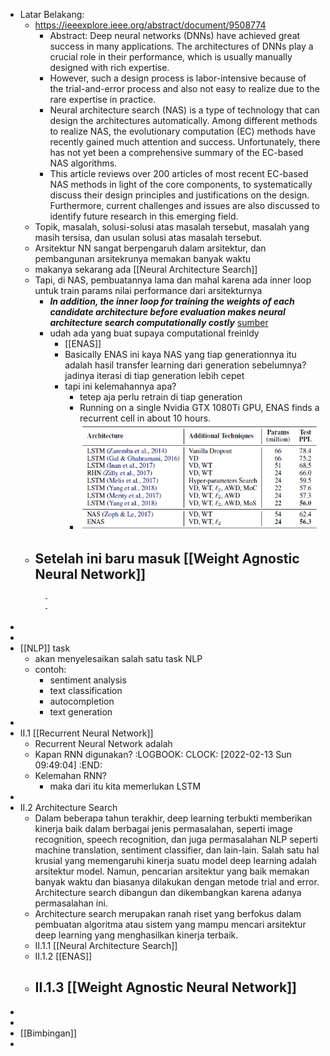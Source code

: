 - Latar Belakang:
	- https://ieeexplore.ieee.org/abstract/document/9508774
		- Abstract:
		  Deep neural networks (DNNs) have achieved great success in many applications. The architectures of DNNs play a crucial role in their performance, which is usually manually designed with rich expertise.
		- However, such a design process is labor-intensive because of the trial-and-error process and also not easy to realize due to the rare expertise in practice.
		- Neural architecture search (NAS) is a type of technology that can design the architectures automatically. Among different methods to realize NAS, the evolutionary computation (EC) methods have recently gained much attention and success. Unfortunately, there has not yet been a comprehensive summary of the EC-based NAS algorithms.
		- This article reviews over 200 articles of most recent EC-based NAS methods in light of the core components, to systematically discuss their design principles and justifications on the design. Furthermore, current challenges and issues are also discussed to identify future research in this emerging field.
	- Topik, masalah, solusi-solusi atas masalah tersebut, masalah yang masih tersisa, dan usulan solusi atas masalah tersebut.
	- Arsitektur NN sangat berpengaruh dalam  arsitektur, dan pembangunan arsitekrunya memakan banyak waktu
	- makanya sekarang ada [[Neural Architecture Search]]
	- Tapi, di NAS, pembuatannya lama dan mahal karena ada inner loop untuk train params  nilai performance dari arsitekturnya
		- **_In addition, the inner loop for training the weights of each candidate architecture before evaluation makes neural architecture search computationally costly_** [sumber](https://weightagnostic.github.io/)
		- udah ada yang buat supaya computational freinldy
			- [[ENAS]]
			- Basically ENAS ini kaya NAS yang tiap generationnya itu adalah hasil transfer learning dari generation sebelumnya? jadinya iterasi di tiap generation lebih cepet
			- tapi ini kelemahannya apa?
				- tetep aja perlu retrain di tiap generation
				- Running on a single Nvidia GTX 1080Ti GPU, ENAS finds a recurrent cell in about 10 hours.
				- ![image.png](../assets/image_1644941860937_0.png)
	- Setelah ini baru masuk [[Weight Agnostic Neural Network]]
		-
			-
			-
-
-
- [[NLP]] task
	- akan menyelesaikan salah satu task NLP
	- contoh:
		- sentiment analysis
		- text classification
		- autocompletion
		- text generation
-
- II.1 [[Recurrent Neural Network]]
	- Recurrent Neural Network adalah
	- Kapan RNN digunakan?
	  :LOGBOOK:
	  CLOCK: [2022-02-13 Sun 09:49:04]
	  :END:
	- Kelemahan RNN?
		- maka dari itu kita memerlukan LSTM
-
- II.2 Architecture Search
	- Dalam beberapa tahun terakhir, deep learning terbukti memberikan kinerja baik dalam berbagai jenis permasalahan, seperti image recognition, speech recognition, dan juga permasalahan NLP seperti machine translation, sentiment classifier, dan lain-lain. Salah satu hal krusial yang memengaruhi kinerja suatu model deep learning adalah arsitektur model. Namun, pencarian arsitektur yang baik memakan banyak waktu dan biasanya dilakukan dengan metode trial and error. Architecture search dibangun dan dikembangkan karena adanya permasalahan ini.
	- Architecture search merupakan ranah riset yang berfokus dalam pembuatan algoritma atau sistem yang mampu mencari arsitektur deep learning yang menghasilkan kinerja terbaik.
	- II.1.1 [[Neural Architecture Search]]
	- II.1.2 [[ENAS]]
	- II.1.3 [[Weight Agnostic Neural Network]]
		-
-
-
- [[Bimbingan]]
-